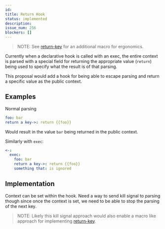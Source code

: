 ```yaml
---
id:
title: Return Hook
status: implemented
description:
issue_num: 256
blockers: []
---
```

[//]: # (--start-header--DO NOT MODIFY)

[//]: # (--end-header--start-body--MODIFY)

> NOTE: See [return-key](return-key.md) for an additional macro for ergonomics.

Currently when a declarative hook is called with an exec, the entire context is parsed with a special field for returning the appropriate value (`return`) being used to specify what the result is of that parsing.

This proposal would add a hook for being able to escape parsing and return a specific value as the public context.

## Examples

Normal parsing
```yaml
foo: bar
return a key->: return {{foo}}
```

Would result in the value `bar` being returned in the public context.

Similarly with `exec`:
```yaml
<-:
  exec:
    foo: bar
    return a key->: return {{foo}}
    something that: is ignored
```

## Implementation

Context can be set within the hook. Need a way to send kill signal to parsing though since once the context is set, we need to be able to stop the parsing of the next key.

> NOTE: Likely this kill signal approach would also enable a macro like approach for implementing [return-key](return-key.md).

